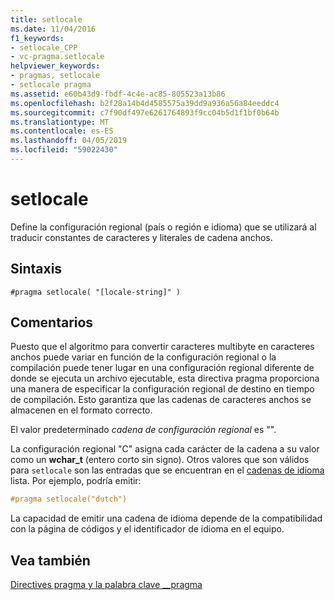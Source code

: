 ```yaml
---
title: setlocale
ms.date: 11/04/2016
f1_keywords:
- setlocale_CPP
- vc-pragma.setlocale
helpviewer_keywords:
- pragmas, setlocale
- setlocale pragma
ms.assetid: e60b43d9-fbdf-4c4e-ac85-805523a13b86
ms.openlocfilehash: b2f28a14b4d4585575a39dd9a936a56a84eeddc4
ms.sourcegitcommit: c7f90df497e6261764893f9cc04b5d1f1bf0b64b
ms.translationtype: MT
ms.contentlocale: es-ES
ms.lasthandoff: 04/05/2019
ms.locfileid: "59022430"
---
```

# <a name="setlocale"></a>setlocale

Define la configuración regional (país o región e idioma) que se utilizará al traducir constantes de caracteres y literales de cadena anchos.

## <a name="syntax"></a>Sintaxis

```
#pragma setlocale( "[locale-string]" )
```

## <a name="remarks"></a>Comentarios

Puesto que el algoritmo para convertir caracteres multibyte en caracteres anchos puede variar en función de la configuración regional o la compilación puede tener lugar en una configuración regional diferente de donde se ejecuta un archivo ejecutable, esta directiva pragma proporciona una manera de especificar la configuración regional de destino en tiempo de compilación. Esto garantiza que las cadenas de caracteres anchos se almacenen en el formato correcto.

El valor predeterminado *cadena de configuración regional* es "".

La configuración regional "C" asigna cada carácter de la cadena a su valor como un **wchar_t** (entero corto sin signo). Otros valores que son válidos para `setlocale` son las entradas que se encuentran en el [cadenas de idioma](../c-runtime-library/language-strings.md) lista. Por ejemplo, podría emitir:

```cpp
#pragma setlocale("dutch")
```

La capacidad de emitir una cadena de idioma depende de la compatibilidad con la página de códigos y el identificador de idioma en el equipo.

## <a name="see-also"></a>Vea también

[Directives pragma y la palabra clave __pragma](../preprocessor/pragma-directives-and-the-pragma-keyword.md)
